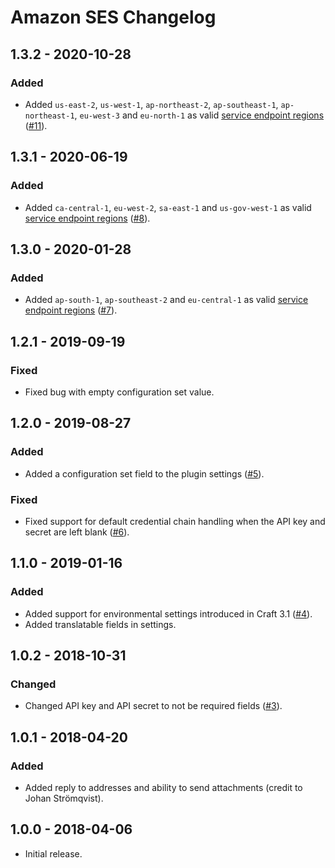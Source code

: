 # Amazon SES Changelog

## 1.3.2 - 2020-10-28
### Added
- Added `us-east-2`, `us-west-1`, `ap-northeast-2`, `ap-southeast-1`, `ap-northeast-1`, `eu-west-3` and `eu-north-1` as valid [service endpoint regions](https://docs.aws.amazon.com/general/latest/gr/ses.html) ([#11](https://github.com/putyourlightson/craft-amazon-ses/issues/11)). 

## 1.3.1 - 2020-06-19
### Added
- Added `ca-central-1`, `eu-west-2`, `sa-east-1` and `us-gov-west-1` as valid [service endpoint regions](https://docs.aws.amazon.com/general/latest/gr/ses.html) ([#8](https://github.com/putyourlightson/craft-amazon-ses/issues/8)). 

## 1.3.0 - 2020-01-28
### Added
- Added `ap-south-1`, `ap-southeast-2` and `eu-central-1` as valid [service endpoint regions](https://docs.aws.amazon.com/general/latest/gr/ses.html) ([#7](https://github.com/putyourlightson/craft-amazon-ses/issues/7)). 

## 1.2.1 - 2019-09-19
### Fixed
- Fixed bug with empty configuration set value. 

## 1.2.0 - 2019-08-27
### Added
- Added a configuration set field to the plugin settings ([#5](https://github.com/putyourlightson/craft-amazon-ses/issues/5)).

### Fixed
- Fixed support for default credential chain handling when the API key and secret are left blank ([#6](https://github.com/putyourlightson/craft-amazon-ses/pull/6)).

## 1.1.0 - 2019-01-16
### Added
- Added support for environmental settings introduced in Craft 3.1 ([#4](https://github.com/putyourlightson/craft-amazon-ses/issues/4)).
- Added translatable fields in settings.

## 1.0.2 - 2018-10-31
### Changed
- Changed API key and API secret to not be required fields ([#3](https://github.com/putyourlightson/craft-amazon-ses/issues/3)).

## 1.0.1 - 2018-04-20
### Added
- Added reply to addresses and ability to send attachments (credit to Johan Strömqvist).

## 1.0.0 - 2018-04-06
- Initial release.
